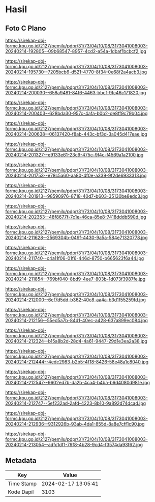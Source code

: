 # Hasil

## Foto C Plano

https://sirekap-obj-formc.kpu.go.id/2127/pemilu/pdpr/31/73/04/10/08/3173041008003-20240214-192805--09b68547-8957-4cd2-a54a-1dbaf1bcbcf2.jpg

https://sirekap-obj-formc.kpu.go.id/2127/pemilu/pdpr/31/73/04/10/08/3173041008003-20240214-195730--7205bcb6-d521-4770-8f34-0e68f2a4acb3.jpg

https://sirekap-obj-formc.kpu.go.id/2127/pemilu/pdpr/31/73/04/10/08/3173041008003-20240214-200030--658a9481-84f6-4463-bbcf-9fc46c171820.jpg

https://sirekap-obj-formc.kpu.go.id/2127/pemilu/pdpr/31/73/04/10/08/3173041008003-20240214-200403--628bda30-957c-4afa-b0b2-de8ff9c79b04.jpg

https://sirekap-obj-formc.kpu.go.id/2127/pemilu/pdpr/31/73/04/10/08/3173041008003-20240214-200638--06137420-f8ab-443c-bf3d-3a045d417eae.jpg

https://sirekap-obj-formc.kpu.go.id/2127/pemilu/pdpr/31/73/04/10/08/3173041008003-20240214-201327--e9133e61-23c9-475c-9f4c-f4569a1a2100.jpg

https://sirekap-obj-formc.kpu.go.id/2127/pemilu/pdpr/31/73/04/10/08/3173041008003-20240214-201753--e78c5a60-aa80-4f0e-a339-9f2de6933313.jpg

https://sirekap-obj-formc.kpu.go.id/2127/pemilu/pdpr/31/73/04/10/08/3173041008003-20240214-201913--98590976-8718-40d7-b603-35130be8edc3.jpg

https://sirekap-obj-formc.kpu.go.id/2127/pemilu/pdpr/31/73/04/10/08/3173041008003-20240214-202353--48f8677f-7c1e-46ca-85e8-7418dddb590d.jpg

https://sirekap-obj-formc.kpu.go.id/2127/pemilu/pdpr/31/73/04/10/08/3173041008003-20240214-211628--2569304b-049f-4430-9a5a-584e71320778.jpg

https://sirekap-obj-formc.kpu.go.id/2127/pemilu/pdpr/31/73/04/10/08/3173041008003-20240214-211740--c4a11f06-01f6-446d-8750-b665623f6a44.jpg

https://sirekap-obj-formc.kpu.go.id/2127/pemilu/pdpr/31/73/04/10/08/3173041008003-20240214-211854--769bf040-8bd9-4ee7-803b-1d073f3987fe.jpg

https://sirekap-obj-formc.kpu.go.id/2127/pemilu/pdpr/31/73/04/10/08/3173041008003-20240214-212000--6cf7d5dd-b362-40c8-aa4a-b3d1f55259fd.jpg

https://sirekap-obj-formc.kpu.go.id/2127/pemilu/pdpr/31/73/04/10/08/3173041008003-20240214-212156--55ed5a7b-84d1-40ec-a428-637a899ec084.jpg

https://sirekap-obj-formc.kpu.go.id/2127/pemilu/pdpr/31/73/04/10/08/3173041008003-20240214-212324--b15a8b2d-28d4-4a61-9447-29d1e3ea2a38.jpg

https://sirekap-obj-formc.kpu.go.id/2127/pemilu/pdpr/31/73/04/10/08/3173041008003-20240214-212444--4edc2983-b2b5-4f18-8426-58e48a1c8040.jpg

https://sirekap-obj-formc.kpu.go.id/2127/pemilu/pdpr/31/73/04/10/08/3173041008003-20240214-212547--9602ed7b-da2b-4ca4-b4ba-b6d4080d981e.jpg

https://sirekap-obj-formc.kpu.go.id/2127/pemilu/pdpr/31/73/04/10/08/3173041008003-20240214-212747--5ef232ad-2afd-4223-8b10-9a892d74dcad.jpg

https://sirekap-obj-formc.kpu.go.id/2127/pemilu/pdpr/31/73/04/10/08/3173041008003-20240214-212936--9312926b-93ab-4da1-855d-8a8e7cff1c90.jpg

https://sirekap-obj-formc.kpu.go.id/2127/pemilu/pdpr/31/73/04/10/08/3173041008003-20240214-213054--adfc1df1-79f8-4b28-9cd4-f3574da93f62.jpg


## Metadata

| Key        | Value               |
| ---------- | ------------------- |
| Time Stamp | 2024-02-17 13:05:41 |
| Kode Dapil | 3103                |



